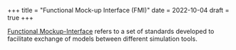 +++
title = "Functional Mock-up Interface (FMI)"
date = 2022-10-04
draft = true
+++

[Functional Mockup-Interface](https://fmi-standard.org/) refers to a set of standards developed to facilitate exchange of models between different simulation tools.
 